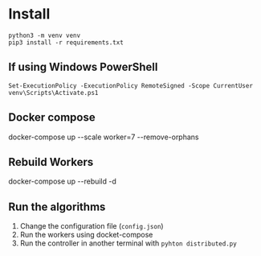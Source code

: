 # Install
```
python3 -m venv venv
pip3 install -r requirements.txt
```


## If using Windows PowerShell
```
Set-ExecutionPolicy -ExecutionPolicy RemoteSigned -Scope CurrentUser
venv\Scripts\Activate.ps1
```

## Docker compose
docker-compose up --scale worker=7 --remove-orphans

## Rebuild Workers 
docker-compose up --rebuild -d 

## Run the algorithms
1. Change the configuration file (`config.json`) 
2. Run the workers using docket-compose
3. Run the controller in another terminal with `pyhton distributed.py`
